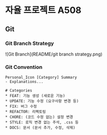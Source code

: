 # 자율 프로젝트 A508
## Git
### Git Branch Strategy
![Git Branch](README/git branch strategy.png)

### Git Convention
```
Personal_Icon [Category] Summary
- Explanations...

# Categories
* FEAT: 기능 생성 (새로운 기능)
* UPDATE: 기능 수정 (요구사항 변경 등)
* FIX: 버그 수정
* REFACTOR: 리팩토링
* CHORE: (코드 수정 없는) 설정 변경
* STYLE: 로직 변경 없는 주석, .css 등
* DOCS: 문서 (문서 추가, 수정, 삭제)
```